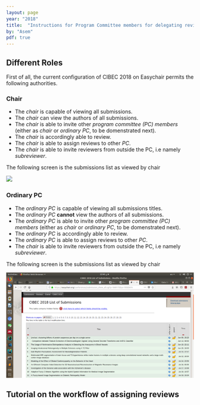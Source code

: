 ```yaml
---
layout: page
year: "2018"
title:  "Instructions for Program Committee members for delegating reviewers at Easychair submission system"
by: "Asem"
pdf: true
---
```


## Different Roles

First of all, the current configuration of CIBEC 2018 on Easychair permits the following authorities.

### Chair

- The *chair* is capable of viewing all submissions.
- The *chair* can view the authors of all submissions.
- The *chair* is able to invite other *program committee (PC) members* (either as *chair* or *ordinary PC*, to be domenstrated next).
- The *chair* is accordingly able to review.
- The *chair* is able to assign reviews to other *PC*.
- The *chair* is able to invite reviewers from outside the PC, i.e namely *subreviewer*.

The following screen is the submissions list as viewed by chair

![](images/submissions-list-char.png)

### Ordinary PC

- The *ordinary PC* is capable of viewing all submissions titles.
- The *ordinary PC* **cannot** view the authors of all submissions.
- The *ordinary PC* is able to invite other *program committee (PC) members* (either as *chair* or *ordinary PC*, to be domenstrated next).
- The *ordinary PC* is accordingly able to review.
- The *ordinary PC* is able to assign reviews to other *PC*.
- The *chair* is able to invite reviewers from outside the PC, i.e namely *subreviewer*.

The following screen is the submissions list as viewed by chair

![](images/submissions-list-opc.png)


## Tutorial on the workflow of assigning reviews



